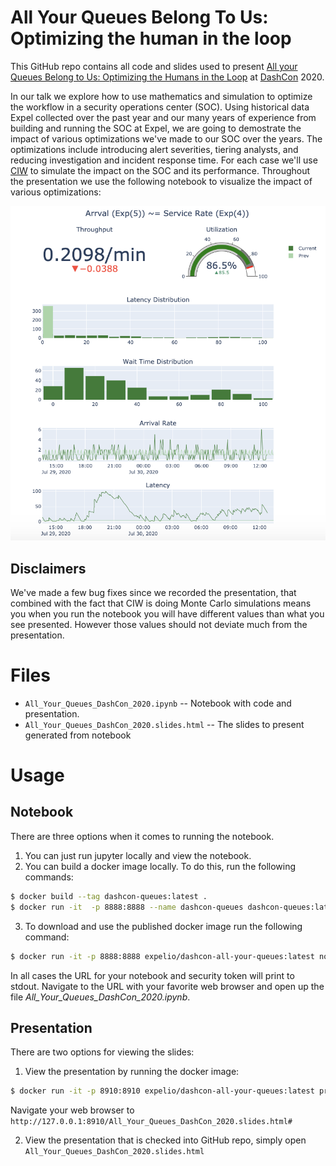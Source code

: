 # All Your Queues Belong To Us: Optimizing the human in the loop
This GitHub repo contains all code and slides used to present [All your Queues Belong to Us: Optimizing the Humans in the Loop](https://www.dashcon.io/talks/all-your-queues-belong-to-us-optimizing-the-humans-in-the-loop/) at [DashCon](https://www.dashcon.io/) 2020.

In our talk we explore how to use mathematics and simulation to optimize the workflow in a security operations center (SOC). Using historical data Expel collected over the past year and our many years of experience from building and running the SOC at Expel, we are going to demostrate the impact of various optimizations we've made to our SOC over the years. The optimizations include introducing alert severities, tiering analysts, and reducing investigation and incident response time. For each case we'll use [CIW](https://ciw.readthedocs.io/en/latest/) to simulate the impact on the SOC and its performance. Throughout the presentation we use the following notebook to visualize the impact of various optimizations: 

![Dashboard](dashboard.png)

## Disclaimers
We've made a few bug fixes since we recorded the presentation, that combined with the fact that CIW is doing Monte Carlo simulations means you when you run the notebook you will have different values than what you see presented. However those values should not deviate much from the presentation.

# Files
* `All_Your_Queues_DashCon_2020.ipynb` -- Notebook with code and presentation.
* `All_Your_Queues_DashCon_2020.slides.html` -- The slides to present generated from notebook


# Usage

## Notebook 
There are three options when it comes to running the notebook.

1. You can just run jupyter locally and view the notebook.
2. You can build a docker image locally. To do this, run the following commands:
```sh
$ docker build --tag dashcon-queues:latest .
$ docker run -it  -p 8888:8888 --name dashcon-queues dashcon-queues:latest notebook
```
3. To download and use the published docker image run the following command:
```sh
$ docker run -it -p 8888:8888 expelio/dashcon-all-your-queues:latest notebook 
```

In all cases the URL for your notebook and security token will print to stdout. Navigate to the URL with your favorite web browser and open up the file *All\_Your\_Queues\_DashCon\_2020.ipynb*. 


## Presentation 
There are two options for viewing the slides:

1. View the presentation by running the docker image:
```sh
$ docker run -it -p 8910:8910 expelio/dashcon-all-your-queues:latest present
```
Navigate your web browser to `http://127.0.0.1:8910/All_Your_Queues_DashCon_2020.slides.html#`

2. View the presentation that is checked into GitHub repo, simply open `All_Your_Queues_DashCon_2020.slides.html`
